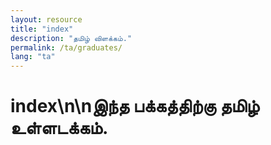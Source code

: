 ```yaml
---
layout: resource
title: "index"
description: "தமிழ் விளக்கம்."
permalink: /ta/graduates/
lang: "ta"
---
```


# index\n\nஇந்த பக்கத்திற்கு தமிழ் உள்ளடக்கம்.
